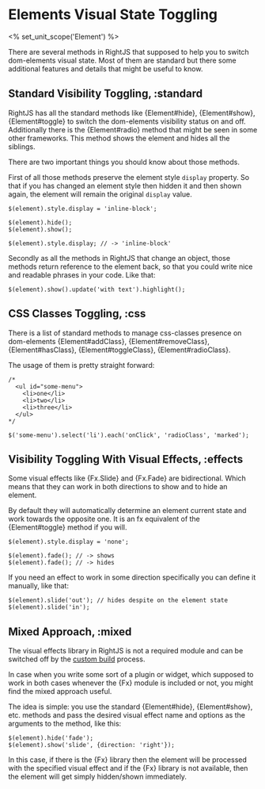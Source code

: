 # Elements Visual State Toggling
<% set_unit_scope('Element') %>

There are several methods in RightJS that supposed to help you to switch dom-elements visual
state. Most of them are standard but there some additional features and details
that might be useful to know.

## Standard Visibility Toggling, :standard

RightJS has all the standard methods like {Element#hide}, {Element#show}, {Element#toggle}
to switch the dom-elements visibility status on and off. Additionally there is the {Element#radio}
method that might be seen in some other frameworks. This method shows the element and hides
all the siblings.

There are two important things you should know about those methods.

First of all those methods preserve the element style `display` property. So that if
you has changed an element style then hidden it and then shown again, the element will remain the
original `display` value.

    $(element).style.display = 'inline-block';
    
    $(element).hide();
    $(element).show();
    
    $(element).style.display; // -> 'inline-block'

Secondly as all the methods in RightJS that change an object, those methods return reference
to the element back, so that you could write nice and readable phrases in your code.
Like that:

    $(element).show().update('with text').highlight();


## CSS Classes Toggling, :css

There is a list of standard methods to manage css-classes presence on dom-elements
{Element#addClass}, {Element#removeClass}, {Element#hasClass}, {Element#toggleClass},
{Element#radioClass}.

The usage of them is pretty straight forward:

    /*
      <ul id="some-menu">
        <li>one</li>
        <li>two</li>
        <li>three</li>
      </ul>
    */
 
    $('some-menu').select('li').each('onClick', 'radioClass', 'marked');


## Visibility Toggling With Visual Effects, :effects

Some visual effects like {Fx.Slide} and {Fx.Fade} are bidirectional. Which means that
they can work in both directions to show and to hide an element.

By default they will automatically determine an element current state and work towards
the opposite one. It is an fx equivalent of the {Element#toggle} method if you will.

    $(element).style.display = 'none';
    
    $(element).fade(); // -> shows
    $(element).fade(); // -> hides

If you need an effect to work in some direction specifically you can define it manually,
like that:

    $(element).slide('out'); // hides despite on the element state
    $(element).slide('in');


## Mixed Approach, :mixed

The visual effects library in RightJS is not a required module and can be switched off
by the [custom build](<%= builds_path %>) process.

In case when you write some sort of a plugin or widget, which supposed to work in both
cases whenever the {Fx} module is included or not, you might find the mixed approach
useful.

The idea is simple: you use the standard {Element#hide}, {Element#show}, etc. methods
and pass the desired visual effect name and options as the arguments to the method,
like this:

    $(element).hide('fade');
    $(element).show('slide', {direction: 'right'});

In this case, if there is the {Fx} library then the element will be processed with the
specified visual effect and if the {Fx} library is not available, then the element will
get simply hidden/shown immediately. 

